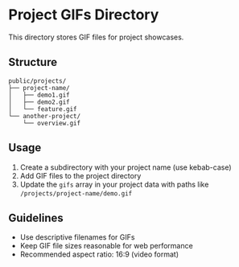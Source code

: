 # Project GIFs Directory

This directory stores GIF files for project showcases.

## Structure

```
public/projects/
├── project-name/
│   ├── demo1.gif
│   ├── demo2.gif
│   └── feature.gif
└── another-project/
    └── overview.gif
```

## Usage

1. Create a subdirectory with your project name (use kebab-case)
2. Add GIF files to the project directory
3. Update the `gifs` array in your project data with paths like `/projects/project-name/demo.gif`

## Guidelines

- Use descriptive filenames for GIFs
- Keep GIF file sizes reasonable for web performance
- Recommended aspect ratio: 16:9 (video format)
